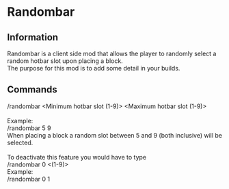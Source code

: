 # Randombar

## Information
Randombar is a client side mod that allows the player to randomly select a random
hotbar slot upon placing a block.\
The purpose for this mod is to add some detail in your builds.

## Commands
/randombar <Minimum hotbar slot (1-9)> <Maximum hotbar slot (1-9)>\
\
Example:\
/randombar 5 9\
When placing a block a random slot between 5 and 9 (both inclusive) will be selected.\
\
To deactivate this feature you would have to type\
/randombar 0 <(1-9)>\
Example:\
/randombar 0 1